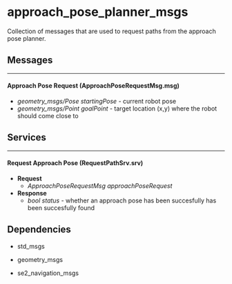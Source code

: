 # approach\_pose\_planner\_msgs

Collection of messages that are used to request paths from the approach pose planner. 

## Messages
-----------

#### Approach Pose Request (ApproachPoseRequestMsg.msg)  
+ *geometry_msgs/Pose startingPose* - current robot pose   
+ *geometry_msgs/Point goalPoint* - target location (x,y) where the robot should come close to

## Services
-----------

#### Request Approach Pose (RequestPathSrv.srv)  
+ **Request**
    + *ApproachPoseRequestMsg approachPoseRequest* 
+ **Response**  
    + *bool status* - whether an approach pose has been succesfully has been succesfully found  

 
## Dependencies

* std\_msgs

* geometry\_msgs

* se2\_navigation\_msgs

